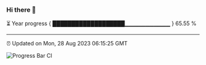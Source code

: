 ### Hi there 👋

⏳ Year progress { ███████████████████▁▁▁▁▁▁▁▁▁▁▁ } 65.55 %

---

⏰ Updated on Mon, 28 Aug 2023 06:15:25 GMT

![Progress Bar CI](https://github.com/liununu/liununu/workflows/Progress%20Bar%20CI/badge.svg)
